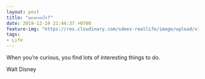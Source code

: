 ```yaml
---
layout: post
title: "มองหาอะไร?"
date: 2019-12-19 21:44:37 +0700
feature-img: "https://res.cloudinary.com/sdees-reallife/image/upload/v1555658919/sample_feature_img.png"
tags:
- Life
---
```

When you’re curious, you find lots of
interesting things to do.

<i class="fa fa-child" style="color:plum"></i>

Walt Disney
